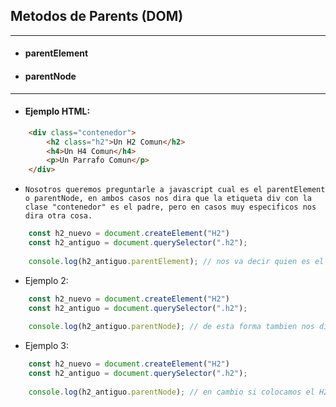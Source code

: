 ## Metodos de Parents (DOM)
---
- #### parentElement
- #### parentNode
---

- #### Ejemplo HTML:

```html
    <div class="contenedor">
        <h2 class="h2">Un H2 Comun</h2>
        <h4>Un H4 Comun</h4>
        <p>Un Parrafo Comun</p>
    </div>
```
- `Nosotros queremos preguntarle a javascript cual es el parentElement o parentNode, en ambos casos nos dira que la etiqueta div con la clase "contenedor" es el padre, pero en casos muy especificos nos dira otra cosa.`

```js
    const h2_nuevo = document.createElement("H2")
    const h2_antiguo = document.querySelector(".h2"); 
    
    console.log(h2_antiguo.parentElement); // nos va decir quien es el contenedor del h2_antiguo.
```

- Ejemplo 2:

```js
    const h2_nuevo = document.createElement("H2")
    const h2_antiguo = document.querySelector(".h2"); 
    
    console.log(h2_antiguo.parentNode); // de esta forma tambien nos dice el elemento que los contiene.
```

- Ejemplo 3:

```js
    const h2_nuevo = document.createElement("H2")
    const h2_antiguo = document.querySelector(".h2"); 
    
    console.log(h2_antiguo.parentNode); // en cambio si colocamos el H2 creado por JS nos va decir que es "NULL" ya que el node o padre del elemento esta creado fuera del html y no lo reconoce como padre. 
```